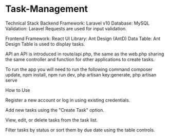 # Task-Management

Technical Stack
Backend
Framework: Laravel v10
Database: MySQL
Validation: Laravel Requests are used for input validation.


Frontend
Framework: React
UI Library: Ant Design (AntD)
Data Table: Ant Design Table is used to display tasks.

API 
an API is introduced in route/api.php, the same as the web.php sharing the same controller and function for other applications to create tasks.

To run the app you will need to run the following command
composer update,
npm install,
npm run dev,
php artisan key:generate,
php artisan serve

How to Use

Register a new account or log in using existing credentials.

Add new tasks using the "Create Task" option.

View, edit, or delete tasks from the task list.

Filter tasks by status or sort them by due date using the table controls.
